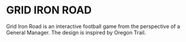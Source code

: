 # GRID IRON ROAD
Grid Iron Road is an interactive football game from the perspective of a General Manager. The design is inspired by Oregon Trail.